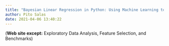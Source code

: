 ```yaml
---
title: "Bayesian Linear Regression in Python: Using Machine Learning to Predict Student Grades Part 1"
author: Pito Salas
date: 2021-04-06 13:40:22
---
```



(**Web site except:** Exploratory Data Analysis, Feature Selection, and Benchmarks) 
